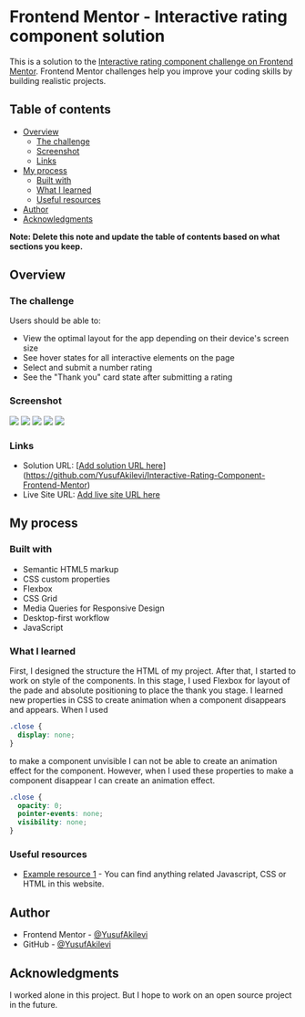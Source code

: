 # Frontend Mentor - Interactive rating component solution

This is a solution to the [Interactive rating component challenge on Frontend Mentor](https://www.frontendmentor.io/challenges/interactive-rating-component-koxpeBUmI). Frontend Mentor challenges help you improve your coding skills by building realistic projects.

## Table of contents

- [Overview](#overview)
  - [The challenge](#the-challenge)
  - [Screenshot](#screenshot)
  - [Links](#links)
- [My process](#my-process)
  - [Built with](#built-with)
  - [What I learned](#what-i-learned)
  - [Useful resources](#useful-resources)
- [Author](#author)
- [Acknowledgments](#acknowledgments)

**Note: Delete this note and update the table of contents based on what sections you keep.**

## Overview

### The challenge

Users should be able to:

- View the optimal layout for the app depending on their device's screen size
- See hover states for all interactive elements on the page
- Select and submit a number rating
- See the "Thank you" card state after submitting a rating

### Screenshot

![](./desktop-design.png)
![](./desktop-design-thankyou.png)
![](./mobile-design.png)
![](./mobile-design-active.png)
![](./mobile-design-thankyou.png)

### Links

- Solution URL: [[Add solution URL here](https://github.com/YusufAkilevi/Interactive-Rating-Component-Frontend-Mentor)](https://github.com/YusufAkilevi/Interactive-Rating-Component-Frontend-Mentor)
- Live Site URL: [Add live site URL here](https://your-live-site-url.com)

## My process

### Built with

- Semantic HTML5 markup
- CSS custom properties
- Flexbox
- CSS Grid
- Media Queries for Responsive Design
- Desktop-first workflow
- JavaScript

### What I learned

First, I designed the structure the HTML of my project. After that, I started to work on style of the components. In this stage, I used Flexbox for layout of the pade and absolute positioning to place the thank you stage. I learned new properties in CSS to create animation when a component disappears and appears. When I used

```css
.close {
  display: none;
}
```

to make a component unvisible I can not be able to create an animation effect for the component. However, when I used these properties to make a component disappear I can create an animation effect.

```css
.close {
  opacity: 0;
  pointer-events: none;
  visibility: none;
}
```

### Useful resources

- [Example resource 1](https://developer.mozilla.org/en-US/) - You can find anything related Javascript, CSS or HTML in this website.

## Author

- Frontend Mentor - [@YusufAkilevi](https://www.frontendmentor.io/profile/YusufAkilevi)
- GitHub - [@YusufAkilevi](https://github.com/YusufAkilevi)

## Acknowledgments

I worked alone in this project. But I hope to work on an open source project in the future.
